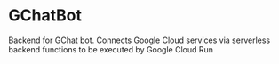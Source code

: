 # GChatBot
Backend for GChat bot. Connects Google Cloud services via serverless backend functions to be executed by Google Cloud Run

